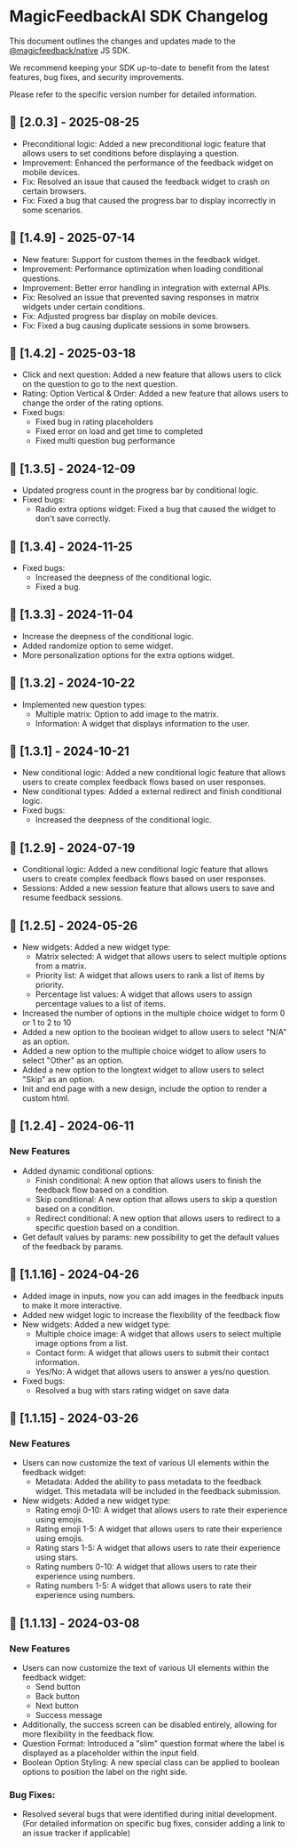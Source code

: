 # MagicFeedbackAI SDK Changelog

This document outlines the changes and updates made to the [@magicfeedback/native](https://www.npmjs.com/package/@magicfeedback/native) JS SDK.

We recommend keeping your SDK up-to-date to benefit from the latest features, bug fixes, and security improvements.

Please refer to the specific version number for detailed information.

## 🚀 [2.0.3] - 2025-08-25
- Preconditional logic: Added a new preconditional logic feature that allows users to set conditions before displaying a question.
- Improvement: Enhanced the performance of the feedback widget on mobile devices.
- Fix: Resolved an issue that caused the feedback widget to crash on certain browsers.
- Fix: Fixed a bug that caused the progress bar to display incorrectly in some scenarios.

## 🚀 [1.4.9] - 2025-07-14
- New feature: Support for custom themes in the feedback widget.
- Improvement: Performance optimization when loading conditional questions.
- Improvement: Better error handling in integration with external APIs.
- Fix: Resolved an issue that prevented saving responses in matrix widgets under certain conditions.
- Fix: Adjusted progress bar display on mobile devices.
- Fix: Fixed a bug causing duplicate sessions in some browsers.

## 🚀 [1.4.2] - 2025-03-18
- Click and next question: Added a new feature that allows users to click on the question to go to the next question.
- Rating: Option Vertical & Order: Added a new feature that allows users to change the order of the rating options.
- Fixed bugs:
    - Fixed bug in rating placeholders
    - Fixed error on load and get time to completed
    - Fixed multi question bug performance

## 🚀 [1.3.5] - 2024-12-09
- Updated progress count in the progress bar by conditional logic.
- Fixed bugs:
    - Radio extra options widget: Fixed a bug that caused the widget to don't save correctly.

## 🚀 [1.3.4] - 2024-11-25
- Fixed bugs:
    - Increased the deepness of the conditional logic.
    - Fixed a bug.

## 🚀 [1.3.3] - 2024-11-04
- Increase the deepness of the conditional logic.
- Added randomize option to seme widget.
- More personalization options for the extra options widget.
## 🚀 [1.3.2] - 2024-10-22
- Implemented new question types:
    - Multiple matrix: Option to add image to the matrix.
    - Information: A widget that displays information to the user.

## 🚀 [1.3.1] - 2024-10-21
- New conditional logic: Added a new conditional logic feature that allows users to create complex feedback flows based on user responses.
- New conditional types: Added a external redirect and finish conditional logic.
- Fixed bugs:
    - Increased the deepness of the conditional logic.

## 🚀 [1.2.9] - 2024-07-19
- Conditional logic: Added a new conditional logic feature that allows users to create complex feedback flows based on user responses.
- Sessions: Added a new session feature that allows users to save and resume feedback sessions.

## 🚀 [1.2.5] - 2024-05-26
- New widgets: Added a new widget type:
    - Matrix selected: A widget that allows users to select multiple options from a matrix.
    - Priority list: A widget that allows users to rank a list of items by priority.
    - Percentage list values: A widget that allows users to assign percentage values to a list of items.
- Increased the number of options in the multiple choice widget to form 0 or 1 to 2 to 10
- Added a new option to the boolean widget to allow users to select "N/A" as an option.
- Added a new option to the multiple choice widget to allow users to select "Other" as an option.
- Added a new option to the longtext widget to allow users to select "Skip" as an option.
- Init and end page with a new design, include the option to render a custom html.

## 🚀 [1.2.4] - 2024-06-11
### New Features
- Added dynamic conditional options:
  - Finish conditional: A new option that allows users to finish the feedback flow based on a condition.
  - Skip conditional: A new option that allows users to skip a question based on a condition.
  - Redirect conditional: A new option that allows users to redirect to a specific question based on a condition.
- Get default values by params: new possibility to get the default values of the feedback by params.

## 🚀 [1.1.16] - 2024-04-26
- Added image in inputs, now you can add images in the feedback inputs to make it more interactive.
- Added new widget logic to increase the flexibility of the feedback flow
- New widgets: Added a new widget type:
    - Multiple choice image: A widget that allows users to select multiple image options from a list.
    - Contact form: A widget that allows users to submit their contact information.
    - Yes/No: A widget that allows users to answer a yes/no question.
- Fixed bugs:
    - Resolved a bug with stars rating widget on save data 


## 🚀 [1.1.15] - 2024-03-26

### New Features
- Users can now customize the text of various UI elements within the feedback widget:
  - Metadata: Added the ability to pass metadata to the feedback widget. This metadata will be included in the feedback submission.
- New widgets: Added a new widget type:
    - Rating emoji 0-10: A widget that allows users to rate their experience using emojis.
    - Rating emoji 1-5: A widget that allows users to rate their experience using emojis.
    - Rating stars 1-5: A widget that allows users to rate their experience using stars.
    - Rating numbers 0-10: A widget that allows users to rate their experience using numbers.
    - Rating numbers 1-5: A widget that allows users to rate their experience using numbers.

## 🚀 [1.1.13] - 2024-03-08

### New Features
- Users can now customize the text of various UI elements within the feedback widget:
    - Send button
    - Back button
    - Next button
    - Success message
- Additionally, the success screen can be disabled entirely, allowing for more flexibility in the feedback flow.
- Question Format: Introduced a "slim" question format where the label is displayed as a placeholder within the input field.
- Boolean Option Styling: A new special class can be applied to boolean options to position the label on the right side.

### Bug Fixes:
- Resolved several bugs that were identified during initial development. (For detailed information on specific bug fixes, consider adding a link to an issue tracker if applicable)
